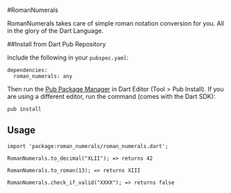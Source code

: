 #RomanNumerals

RomanNumerals takes care of simple roman notation conversion for you. All in the glory of the Dart Language.

##Install from Dart Pub Repository

Include the following in your `pubspec.yaml`:

    dependencies:
      roman_numerals: any

Then run the [Pub Package Manager](http://pub.dartlang.org/doc) in Dart Editor (Tool > Pub Install). If you are using a different editor, run the command
(comes with the Dart SDK):

    pub install

## Usage

    import 'package:roman_numerals/roman_numerals.dart';
    
    RomanNumerals.to_decimal("XLII"); => returns 42
    
    RomanNumerals.to_roman(13); => returns XIII
    
    RomanNumerals.check_if_valid("XXXX"); => returns false



    
    
